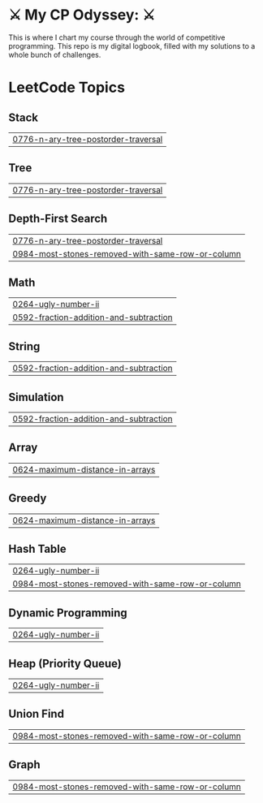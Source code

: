 # ⚔️ My CP Odyssey: ⚔️ 

This is where I chart my course through the world of competitive programming. This repo is my digital logbook, filled with my solutions to a whole bunch of challenges. 

<!---LeetCode Topics Start-->
# LeetCode Topics
## Stack
|  |
| ------- |
| [0776-n-ary-tree-postorder-traversal](https://github.com/TinsaeTadesse17/Competitive-Programming/tree/master/0776-n-ary-tree-postorder-traversal) |
## Tree
|  |
| ------- |
| [0776-n-ary-tree-postorder-traversal](https://github.com/TinsaeTadesse17/Competitive-Programming/tree/master/0776-n-ary-tree-postorder-traversal) |
## Depth-First Search
|  |
| ------- |
| [0776-n-ary-tree-postorder-traversal](https://github.com/TinsaeTadesse17/Competitive-Programming/tree/master/0776-n-ary-tree-postorder-traversal) |
| [0984-most-stones-removed-with-same-row-or-column](https://github.com/TinsaeTadesse17/Competitive-Programming/tree/master/0984-most-stones-removed-with-same-row-or-column) |
## Math
|  |
| ------- |
| [0264-ugly-number-ii](https://github.com/TinsaeTadesse17/Competitive-Programming/tree/master/0264-ugly-number-ii) |
| [0592-fraction-addition-and-subtraction](https://github.com/TinsaeTadesse17/Competitive-Programming/tree/master/0592-fraction-addition-and-subtraction) |
## String
|  |
| ------- |
| [0592-fraction-addition-and-subtraction](https://github.com/TinsaeTadesse17/Competitive-Programming/tree/master/0592-fraction-addition-and-subtraction) |
## Simulation
|  |
| ------- |
| [0592-fraction-addition-and-subtraction](https://github.com/TinsaeTadesse17/Competitive-Programming/tree/master/0592-fraction-addition-and-subtraction) |
## Array
|  |
| ------- |
| [0624-maximum-distance-in-arrays](https://github.com/TinsaeTadesse17/Competitive-Programming/tree/master/0624-maximum-distance-in-arrays) |
## Greedy
|  |
| ------- |
| [0624-maximum-distance-in-arrays](https://github.com/TinsaeTadesse17/Competitive-Programming/tree/master/0624-maximum-distance-in-arrays) |
## Hash Table
|  |
| ------- |
| [0264-ugly-number-ii](https://github.com/TinsaeTadesse17/Competitive-Programming/tree/master/0264-ugly-number-ii) |
| [0984-most-stones-removed-with-same-row-or-column](https://github.com/TinsaeTadesse17/Competitive-Programming/tree/master/0984-most-stones-removed-with-same-row-or-column) |
## Dynamic Programming
|  |
| ------- |
| [0264-ugly-number-ii](https://github.com/TinsaeTadesse17/Competitive-Programming/tree/master/0264-ugly-number-ii) |
## Heap (Priority Queue)
|  |
| ------- |
| [0264-ugly-number-ii](https://github.com/TinsaeTadesse17/Competitive-Programming/tree/master/0264-ugly-number-ii) |
## Union Find
|  |
| ------- |
| [0984-most-stones-removed-with-same-row-or-column](https://github.com/TinsaeTadesse17/Competitive-Programming/tree/master/0984-most-stones-removed-with-same-row-or-column) |
## Graph
|  |
| ------- |
| [0984-most-stones-removed-with-same-row-or-column](https://github.com/TinsaeTadesse17/Competitive-Programming/tree/master/0984-most-stones-removed-with-same-row-or-column) |
<!---LeetCode Topics End-->